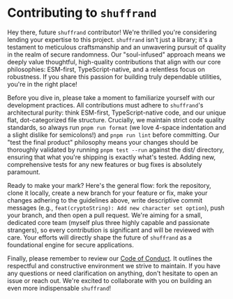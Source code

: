 <!-- CONTRIBUTING.md -->
# Contributing to `shuffrand`
Hey there, future `shuffrand` contributor! We're thrilled you're considering lending your expertise to this project. `shuffrand` isn't just a library; it's a testament to meticulous craftsmanship and an unwavering pursuit of quality in the realm of secure randomness. Our "soul-infused" approach means we deeply value thoughtful, high-quality contributions that align with our core philosophies: ESM-first, TypeScript-native, and a relentless focus on robustness. If you share this passion for building truly dependable utilities, you're in the right place!

Before you dive in, please take a moment to familiarize yourself with our development practices. All contributions must adhere to `shuffrand`'s architectural purity: think ESM-first, TypeScript-native code, and our unique flat, dot-categorized file structure. Crucially, we maintain strict code quality standards, so always run `pnpm run format` (we love 4-space indentation and a slight dislike for semicolons!) and `pnpm run lint` before committing. Our "test the final product" philosophy means your changes should be thoroughly validated by running `pnpm test --run` against the dist/ directory, ensuring that what you're shipping is exactly what's tested. Adding new, comprehensive tests for any new features or bug fixes is absolutely paramount.

Ready to make your mark? Here's the general flow: fork the repository, clone it locally, create a new branch for your feature or fix, make your changes adhering to the guidelines above, write descriptive commit messages (e.g., `feat(cryptoString): Add new character set option`), push your branch, and then open a pull request. We're aiming for a small, dedicated core team (myself plus three highly capable and passionate strangers), so every contribution is significant and will be reviewed with care. Your efforts will directly shape the future of `shuffrand` as a foundational engine for secure applications.

Finally, please remember to review our [Code of Conduct](https://github.com/DoronBrayer/shuffrand/blob/main/CODE_OF_CONDUCT.md). It outlines the respectful and constructive environment we strive to maintain. If you have any questions or need clarification on anything, don't hesitate to open an issue or reach out. We're excited to collaborate with you on building an even more indispensable `shuffrand`!
